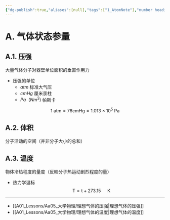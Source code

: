 ```yaml
---
{"dg-publish":true,"aliases":[null],"tags":["1_AtomNote"],"number headings":"auto, first-level 1, max 6, A.1.","Created-Date":"2023-05-18 11:35:11","Modified-Date":"2024-04-18 11:53:28","permalink":"/A01_Lessons/Aa05_大学物理/气体状态参量/","dgPassFrontmatter":true}
---
```




# A. 气体状态参量

## A.1. 压强
大量气体分子对器壁单位面积的垂直作用力

- 压强的单位
	- $atm$ 标准大气压
	- $cmHg$ 厘米汞柱
	- $Pa~~(Nm^2)$ 帕斯卡

$$
1 \mathrm{~atm}=76 \mathrm{cmHg}=1.013 \times 10^{5} \mathrm{~Pa}
$$



## A.2. 体积
分子活动的空间（并非分子大小的总和）


## A.3. 温度

物体冷热程度的量度（反映分子热运动剧烈程度的量）


- 热力学温标
$$
\quad \mathrm{T}=\mathrm{t}+273.15 \quad \mathrm{~K}
$$


---

- [[A01_Lessons/Aa05_大学物理/理想气体的压强\|理想气体的压强]]
- [[A01_Lessons/Aa05_大学物理/理想气体的温度\|理想气体的温度]]

